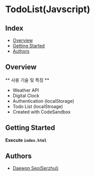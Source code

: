 # TodoList(Javscript)

## Index
  - [Overview](#overview) 
  - [Getting Started](#getting-started)
  - [Authors](#authors)
<!--  Other options to write Readme
  - [Deployment](#deployment)
  - [Used or Referenced Projects](Used-or-Referenced-Projects)
-->

## Overview
<!-- Write Overview about this project -->
** 사용 기술 및 특징 **
- Weather API
- Digital Clock
- Authentication (localStorage)
- Todo List (localStroage)
- Created with CodeSandbox

## Getting Started
**Execute `index.html`**
<!--
### Depencies
 Write about need to install the software and how to install them 
-->
## Authors
  - [Daewon Seo(Serzhul)](https://github.com/Serzhul)
